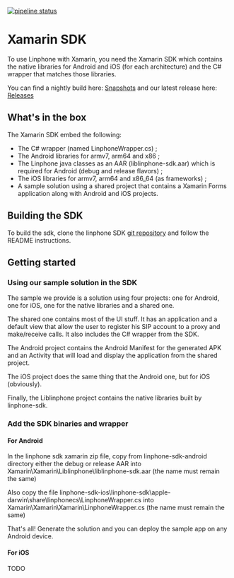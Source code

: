 [![pipeline status](https://gitlab.linphone.org/BC/public/linphone-xamarin/badges/master/pipeline.svg)](https://gitlab.linphone.org/BC/public/linphone-xamarin/commits/master)

# Xamarin SDK

To use Linphone with Xamarin, you need the Xamarin SDK which contains the native libraries for Android and iOS (for each architecture) and the C# wrapper that matches those libraries.

You can find a nightly build here: [Snapshots](http://linphone.org/snapshots/xamarin/) and our latest release here: [Releases](http://linphone.org/releases/xamarin/)

## What's in the box

The Xamarin SDK embed the following:

* The C# wrapper (named LinphoneWrapper.cs) ;
* The Android libraries for armv7, arm64 and x86 ;
* The Linphone java classes as an AAR (liblinphone-sdk.aar) which is required for Android (debug and release flavors) ;
* The iOS libraries for armv7, arm64 and x86_64 (as frameworks) ;
* A sample solution using a shared project that contains a Xamarin Forms application along with Android and iOS projects.

## Building the SDK

To build the sdk, clone the linphone SDK [git repository](https://gitlab.linphone.org/BC/public/linphone-sdk.git) and follow the README instructions.

## Getting started

### Using our sample solution in the SDK

The sample we provide is a solution using four projects: one for Android, one for iOS, one for the native libraries and a shared one.

The shared one contains most of the UI stuff. It has an application and a default view that allow the user to register his SIP account to a proxy and make/receive calls. 
It also includes the C# wrapper from the SDK.

The Android project contains the Android Manifest for the generated APK and an Activity that will load and display the application from the shared project.

The iOS project does the same thing that the Android one, but for iOS (obviously).

Finally, the Liblinphone project contains the native libraries built by linphone-sdk.

### Add the SDK binaries and wrapper

#### For Android

In the linphone sdk xamarin zip file, copy from linphone-sdk-android directory either the debug or release AAR into Xamarin\Xamarin\Liblinphone\liblinphone-sdk.aar (the name must remain the same)

Also copy the file linphone-sdk-ios\linphone-sdk\apple-darwin\share\linphonecs\LinphoneWrapper.cs into Xamarin\Xamarin\Xamarin\LinphoneWrapper.cs (the name must remain the same)

That's all! Generate the solution and you can deploy the sample app on any Android device.

#### For iOS

TODO